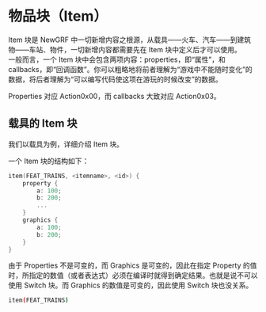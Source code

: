 # 物品块（Item）

Item 块是 NewGRF 中一切新增内容之根源，从载具——火车、汽车——到建筑物——车站、物件，一切新增内容都需要先在 Item 块中定义后才可以使用。\
一般而言，一个 Item 块中会包含两项内容：properties，即“属性”，和 callbacks，即“回调函数”。你可以粗略地将前者理解为“游戏中不能随时变化”的数据，将后者理解为“可以编写代码使这项在游玩的时候改变”的数据。

Properties 对应 Action0x00，而 callbacks 大致对应 Action0x03。

## 载具的 Item 块

我们以载具为例，详细介绍 Item 块。

一个 Item 块的结构如下：

```cpp
item(FEAT_TRAINS, <itemname>, <id>) {
    property {
        a: 100;
        b: 200;
        ...
    }
    graphics {
        a: 100;
        b: 200;
    }
}
```

由于 Properties 不是可变的，而 Graphics 是可变的，因此在指定 Property 的值时，所指定的数值（或者表达式）必须在编译时就得到确定结果。也就是说不可以使用 Switch 块。而 Graphics 的数值是可变的，因此使用 Switch 块也没关系。

```bash
item(FEAT_TRAINS)
```
